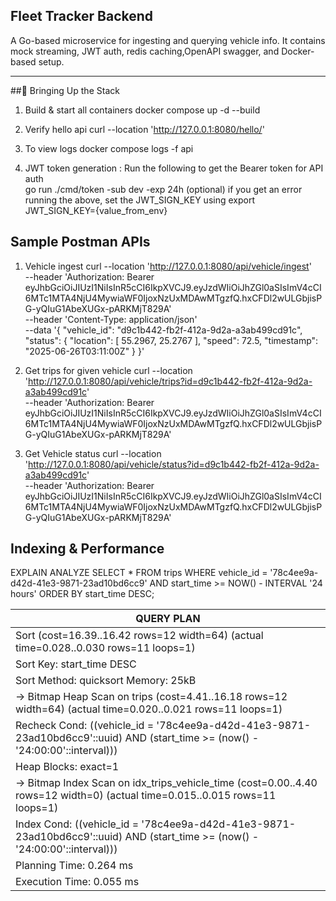 ## Fleet Tracker Backend

A Go-based microservice for ingesting and querying vehicle info.
It contains mock streaming, JWT auth, redis caching,OpenAPI swagger, and Docker-based setup.

---
##🚀 Bringing Up the Stack

1. Build & start all containers
   docker compose up -d --build

2. Verify hello api
   curl --location 'http://127.0.0.1:8080/hello/' 

3. To view logs
   docker compose logs -f api

4. JWT token generation : Run the following to get the Bearer token for API auth  
        go run ./cmd/token -sub dev -exp 24h
   (optional) if you get an error running the above, set the JWT_SIGN_KEY using 
        export JWT_SIGN_KEY={value_from_env}

## Sample Postman APIs
1. Vehicle ingest
curl --location 'http://127.0.0.1:8080/api/vehicle/ingest' \
--header 'Authorization: Bearer eyJhbGciOiJIUzI1NiIsInR5cCI6IkpXVCJ9.eyJzdWIiOiJhZGl0aSIsImV4cCI6MTc1MTA4NjU4MywiaWF0IjoxNzUxMDAwMTgzfQ.hxCFDl2wULGbjisPG-yQIuG1AbeXUGx-pARKMjT829A' \
--header 'Content-Type: application/json' \
--data '{
    "vehicle_id": "d9c1b442-fb2f-412a-9d2a-a3ab499cd91c",
    "status": {
        "location": [
            55.2967,
            25.2767
        ],
        "speed": 72.5,
        "timestamp": "2025-06-26T03:11:00Z"
    }
}'

2. Get trips for given vehicle 
curl --location 'http://127.0.0.1:8080/api/vehicle/trips?id=d9c1b442-fb2f-412a-9d2a-a3ab499cd91c' \
--header 'Authorization: Bearer eyJhbGciOiJIUzI1NiIsInR5cCI6IkpXVCJ9.eyJzdWIiOiJhZGl0aSIsImV4cCI6MTc1MTA4NjU4MywiaWF0IjoxNzUxMDAwMTgzfQ.hxCFDl2wULGbjisPG-yQIuG1AbeXUGx-pARKMjT829A'

3. Get Vehicle status
curl --location 'http://127.0.0.1:8080/api/vehicle/status?id=d9c1b442-fb2f-412a-9d2a-a3ab499cd91c' \
--header 'Authorization: Bearer eyJhbGciOiJIUzI1NiIsInR5cCI6IkpXVCJ9.eyJzdWIiOiJhZGl0aSIsImV4cCI6MTc1MTA4NjU4MywiaWF0IjoxNzUxMDAwMTgzfQ.hxCFDl2wULGbjisPG-yQIuG1AbeXUGx-pARKMjT829A'

   
## Indexing & Performance
EXPLAIN ANALYZE
SELECT *
FROM trips
WHERE vehicle_id = '78c4ee9a-d42d-41e3-9871-23ad10bd6cc9'
AND start_time >= NOW() - INTERVAL '24 hours'
ORDER BY start_time DESC;

|QUERY PLAN                                                                                                                                |
|------------------------------------------------------------------------------------------------------------------------------------------|
|Sort  (cost=16.39..16.42 rows=12 width=64) (actual time=0.028..0.030 rows=11 loops=1)                                                     |
|  Sort Key: start_time DESC                                                                                                               |
|  Sort Method: quicksort  Memory: 25kB                                                                                                    |
|  ->  Bitmap Heap Scan on trips  (cost=4.41..16.18 rows=12 width=64) (actual time=0.020..0.021 rows=11 loops=1)                           |
|        Recheck Cond: ((vehicle_id = '78c4ee9a-d42d-41e3-9871-23ad10bd6cc9'::uuid) AND (start_time >= (now() - '24:00:00'::interval)))    |
|        Heap Blocks: exact=1                                                                                                              |
|        ->  Bitmap Index Scan on idx_trips_vehicle_time  (cost=0.00..4.40 rows=12 width=0) (actual time=0.015..0.015 rows=11 loops=1)     |
|              Index Cond: ((vehicle_id = '78c4ee9a-d42d-41e3-9871-23ad10bd6cc9'::uuid) AND (start_time >= (now() - '24:00:00'::interval)))|
|Planning Time: 0.264 ms                                                                                                                   |
|Execution Time: 0.055 ms                                                                                                                  |


